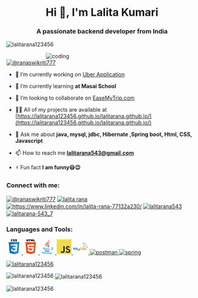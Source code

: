 <h1 align="center">Hi 👋, I'm Lalita Kumari</h1>
<h3 align="center">A passionate backend developer from India</h3>

<p align="left"> <img src="https://komarev.com/ghpvc/?username=lalitarana123456&label=Profile%20views&color=0e75b6&style=flat" alt="lalitarana123456" /> </p>
<img align="right" alt="coding" border-radius="5" width="400" src="https://res.cloudinary.com/practicaldev/image/fetch/s--2bZIjPGC--/c_limit%2Cf_auto%2Cfl_progressive%2Cq_66%2Cw_880/https://dev-to-uploads.s3.amazonaws.com/i/d4tvukbt5mra37cvwklk.gif">

<p align="left"> <a href="https://twitter.com/@ranaswikriti777" target="blank"><img src="https://img.shields.io/twitter/follow/@ranaswikriti777?logo=twitter&style=for-the-badge" alt="@ranaswikriti777" /></a> </p>

- 🔭 I’m currently working on [Uber Application](https://github.com/lalitarana123456/CareTakerUber)

- 🌱 I’m currently learning **at Masai School**

- 👯 I’m looking to collaborate on [EaseMyTrip.com](EaseMyTrip.com)

- 👨‍💻 All of my projects are available at [https://lalitarana123456.github.io/lalitarana.github.io/](https://lalitarana123456.github.io/lalitarana.github.io/)

- 💬 Ask me about **java, mysql, jdbc, Hibernate ,Spring boot, Html, CSS, Javascript**

- 📫 How to reach me **lalitarana543@gmail.com**

- ⚡ Fun fact **I am funny😃😉**

<h3 align="left">Connect with me:</h3>
<p align="left">
<a href="https://twitter.com/@ranaswikriti777" target="blank"><img align="center" src="https://raw.githubusercontent.com/rahuldkjain/github-profile-readme-generator/master/src/images/icons/Social/twitter.svg" alt="@ranaswikriti777" height="30" width="40" /></a>
<a href="https://linkedin.com/in/lalita rana" target="blank"><img align="center" src="https://raw.githubusercontent.com/rahuldkjain/github-profile-readme-generator/master/src/images/icons/Social/linked-in-alt.svg" alt="lalita rana" height="30" width="40" /></a>
<a href="https://kaggle.com/https://www.linkedin.com/in/lalita-rana-77132a230/" target="blank"><img align="center" src="https://raw.githubusercontent.com/rahuldkjain/github-profile-readme-generator/master/src/images/icons/Social/kaggle.svg" alt="https://www.linkedin.com/in/lalita-rana-77132a230/" height="30" width="40" /></a>
<a href="https://www.hackerrank.com/lalitarana543" target="blank"><img align="center" src="https://raw.githubusercontent.com/rahuldkjain/github-profile-readme-generator/master/src/images/icons/Social/hackerrank.svg" alt="lalitarana543" height="30" width="40" /></a>
<a href="https://www.leetcode.com/lalitarana-543_7" target="blank"><img align="center" src="https://raw.githubusercontent.com/rahuldkjain/github-profile-readme-generator/master/src/images/icons/Social/leet-code.svg" alt="lalitarana-543_7" height="30" width="40" /></a>
</p>

<h3 align="left">Languages and Tools:</h3>
<p align="left"> <a href="https://www.w3schools.com/css/" target="_blank" rel="noreferrer"> <img src="https://raw.githubusercontent.com/devicons/devicon/master/icons/css3/css3-original-wordmark.svg" alt="css3" width="40" height="40"/> </a> <a href="https://www.w3.org/html/" target="_blank" rel="noreferrer"> <img src="https://raw.githubusercontent.com/devicons/devicon/master/icons/html5/html5-original-wordmark.svg" alt="html5" width="40" height="40"/> </a> <a href="https://www.java.com" target="_blank" rel="noreferrer"> <img src="https://raw.githubusercontent.com/devicons/devicon/master/icons/java/java-original.svg" alt="java" width="40" height="40"/> </a> <a href="https://developer.mozilla.org/en-US/docs/Web/JavaScript" target="_blank" rel="noreferrer"> <img src="https://raw.githubusercontent.com/devicons/devicon/master/icons/javascript/javascript-original.svg" alt="javascript" width="40" height="40"/> </a> <a href="https://www.mysql.com/" target="_blank" rel="noreferrer"> <img src="https://raw.githubusercontent.com/devicons/devicon/master/icons/mysql/mysql-original-wordmark.svg" alt="mysql" width="40" height="40"/> </a> <a href="https://postman.com" target="_blank" rel="noreferrer"> <img src="https://www.vectorlogo.zone/logos/getpostman/getpostman-icon.svg" alt="postman" width="40" height="40"/> </a> <a href="https://spring.io/" target="_blank" rel="noreferrer"> <img src="https://www.vectorlogo.zone/logos/springio/springio-icon.svg" alt="spring" width="40" height="40"/> </a> </p>

<p align="left"> <a href="https://github.com/ryo-ma/github-profile-trophy"><img src="https://github-profile-trophy.vercel.app/?username=lalitarana123456" alt="lalitarana123456" /></a> </p>
<p><img align="left" src="https://github-readme-stats.vercel.app/api/top-langs?username=lalitarana123456&show_icons=true&locale=en&layout=compact" alt="lalitarana123456" /></p>

<p>&nbsp;<img align="center" src="https://github-readme-stats.vercel.app/api?username=lalitarana123456&show_icons=true&locale=en" alt="lalitarana123456" /></p>

<p><img align="center" src="https://github-readme-streak-stats.herokuapp.com/?user=lalitarana123456&" alt="lalitarana123456" /></p>
